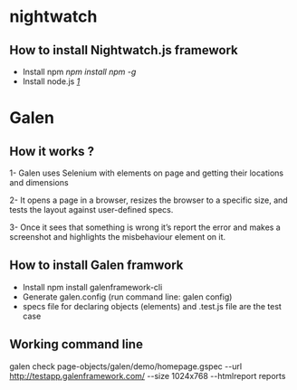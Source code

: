 # **nightwatch**
## How to install Nightwatch.js framework
- Install npm *npm install npm -g*
- Install node.js *[1]*

# **Galen**
## How it works ?
1- Galen uses Selenium with elements on page and getting their locations and dimensions

2- It opens a page in a browser, resizes the browser to a specific size, and tests the layout against user-defined specs.

3- Once it sees that something is wrong it’s report the error and makes a screenshot and highlights the misbehaviour element on it.
## How to install Galen framwork
 - Install npm install galenframework-cli
 - Generate galen.config (run command line: galen config)
 - specs file for declaring objects (elements) and .test.js file are the test case

## Working command line
galen check page-objects/galen/demo/homepage.gspec --url http://testapp.galenframework.com/ --size 1024x768 --htmlreport reports


[1]: https://nodejs.org/en/download/current/
[2]: http://galenframework.com/docs/getting-started-install-galen/
